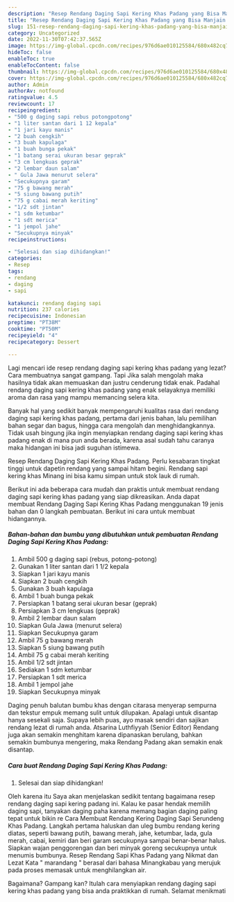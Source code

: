 ```yaml
---
description: "Resep Rendang Daging Sapi Kering Khas Padang yang Bisa Manjain Lidah "
title: "Resep Rendang Daging Sapi Kering Khas Padang yang Bisa Manjain Lidah "
slug: 151-resep-rendang-daging-sapi-kering-khas-padang-yang-bisa-manjain-lidah
category: Uncategorized
date: 2022-11-30T07:42:37.565Z
image: https://img-global.cpcdn.com/recipes/976d6ae010125584/680x482cq70/rendang-daging-sapi-kering-khas-padang-foto-resep-utama.jpg
hideToc: false
enableToc: true
enableTocContent: false
thumbnail: https://img-global.cpcdn.com/recipes/976d6ae010125584/680x482cq70/rendang-daging-sapi-kering-khas-padang-foto-resep-utama.jpg
cover: https://img-global.cpcdn.com/recipes/976d6ae010125584/680x482cq70/rendang-daging-sapi-kering-khas-padang-foto-resep-utama.jpg
author: Admin
authorAv: notfound
ratingvalue: 4.5
reviewcount: 17
recipeingredient:
- "500 g daging sapi rebus potongpotong"
- "1 liter santan dari 1 12 kepala"
- "1 jari kayu manis"
- "2 buah cengkih"
- "3 buah kapulaga"
- "1 buah bunga pekak"
- "1 batang serai ukuran besar geprak"
- "3 cm lengkuas geprak"
- "2 lembar daun salam"
- " Gula Jawa menurut selera"
- "Secukupnya garam"
- "75 g bawang merah"
- "5 siung bawang putih"
- "75 g cabai merah keriting"
- "1/2 sdt jintan"
- "1 sdm ketumbar"
- "1 sdt merica"
- "1 jempol jahe"
- "Secukupnya minyak"
recipeinstructions:

- "Selesai dan siap dihidangkan!"
categories:
- Resep
tags:
- rendang
- daging
- sapi

katakunci: rendang daging sapi 
nutrition: 237 calories
recipecuisine: Indonesian
preptime: "PT38M"
cooktime: "PT50M"
recipeyield: "4"
recipecategory: Dessert

---
```



Lagi mencari ide resep rendang daging sapi kering khas padang yang lezat? Cara membuatnya sangat gampang. Tapi Jika salah mengolah maka hasilnya tidak akan memuaskan dan justru cenderung tidak enak. Padahal rendang daging sapi kering khas padang yang enak selayaknya memiliki aroma dan rasa yang mampu memancing selera kita.


Banyak hal yang sedikit banyak mempengaruhi kualitas rasa dari rendang daging sapi kering khas padang, pertama dari jenis bahan, lalu pemilihan bahan segar dan bagus, hingga cara mengolah dan menghidangkannya. Tidak usah bingung jika ingin menyiapkan rendang daging sapi kering khas padang enak di mana pun anda berada, karena asal sudah tahu caranya maka hidangan ini bisa jadi suguhan istimewa.

Resep Rendang Daging Sapi Kering Khas Padang. Perlu kesabaran tingkat tinggi untuk dapetin rendang yang sampai hitam begini. Rendang sapi kering khas Minang ini bisa kamu simpan untuk stok lauk di rumah.


Berikut ini ada beberapa cara mudah dan praktis untuk membuat rendang daging sapi kering khas padang yang siap dikreasikan. Anda dapat membuat Rendang Daging Sapi Kering Khas Padang menggunakan 19 jenis bahan dan 0 langkah pembuatan. Berikut ini cara untuk membuat hidangannya.

<!--inarticleads1-->

##### Bahan-bahan dan bumbu yang dibutuhkan untuk pembuatan Rendang Daging Sapi Kering Khas Padang:

1. Ambil 500 g daging sapi (rebus, potong-potong)
1. Gunakan 1 liter santan dari 1 1/2 kepala
1. Siapkan 1 jari kayu manis
1. Siapkan 2 buah cengkih
1. Gunakan 3 buah kapulaga
1. Ambil 1 buah bunga pekak
1. Persiapkan 1 batang serai ukuran besar (geprak)
1. Persiapkan 3 cm lengkuas (geprak)
1. Ambil 2 lembar daun salam
1. Siapkan  Gula Jawa (menurut selera)
1. Siapkan Secukupnya garam
1. Ambil 75 g bawang merah
1. Siapkan 5 siung bawang putih
1. Ambil 75 g cabai merah keriting
1. Ambil 1/2 sdt jintan
1. Sediakan 1 sdm ketumbar
1. Persiapkan 1 sdt merica
1. Ambil 1 jempol jahe
1. Siapkan Secukupnya minyak


Daging penuh balutan bumbu khas dengan citarasa menyerap sempurna dan tekstur empuk memang sulit untuk dilupakan. Apalagi untuk disantap hanya sesekali saja. Supaya lebih puas, ayo masak sendiri dan sajikan rendang lezat di rumah anda. Atsarina Luthfiyyah (Senior Editor) Rendang juga akan semakin menghitam karena dipanaskan berulang, bahkan semakin bumbunya mengering, maka Rendang Padang akan semakin enak disantap. 

<!--inarticleads2-->

##### Cara buat Rendang Daging Sapi Kering Khas Padang:


1. Selesai dan siap dihidangkan!

Oleh karena itu Saya akan menjelaskan sedikit tentang bagaimana resep rendang daging sapi kering padang ini. Kalau ke pasar hendak memilih daging sapi, tanyakan daging paha karena memang bagian daging paling tepat untuk bikin re Cara Membuat Rendang Kering Daging Sapi Serundeng Khas Padang. Langkah pertama haluskan dan uleg bumbu rendang kering diatas, seperti bawang putih, bawang merah, jahe, ketumbar, lada, gula merah, cabai, kemiri dan beri garam secukupnya sampai benar-benar halus. Siapkan wajan penggorengan dan beri minyak goreng secukupnya untuk menumis bumbunya. Resep Rendang Sapi Khas Padang yang Nikmat dan Lezat Kata &#34; marandang &#34; berasal dari bahasa Minangkabau yang merujuk pada proses memasak untuk menghilangkan air. 

Bagaimana? Gampang kan? Itulah cara menyiapkan rendang daging sapi kering khas padang yang bisa anda praktikkan di rumah. Selamat menikmati

